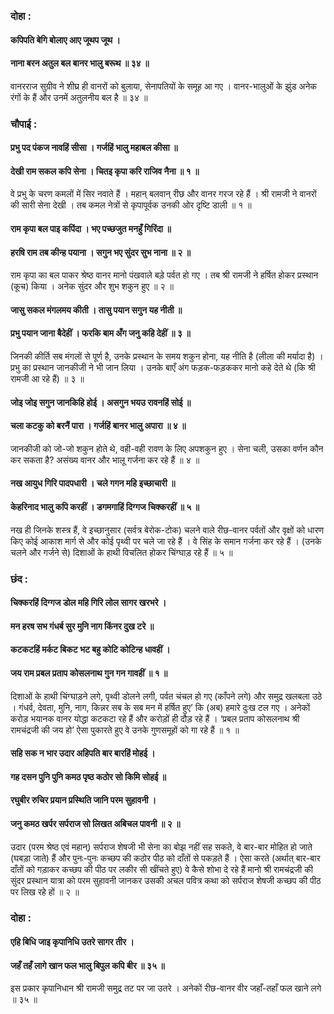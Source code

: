 ### दोहा :

#### कपिपति बेगि बोलाए आए जूथप जूथ ।
#### नाना बरन अतुल बल बानर भालु बरूथ ॥ ३४ ॥

वानरराज सुग्रीव ने शीघ्र ही वानरों को बुलाया, सेनापतियों के समूह आ गए । वानर-भालुओं के झुंड अनेक रंगों के हैं और उनमें अतुलनीय बल है ॥ ३४ ॥

### चौपाई :

#### प्रभु पद पंकज नावहिं सीसा । गर्जहिं भालु महाबल कीसा ॥
#### देखी राम सकल कपि सेना । चितइ कृपा करि राजिव नैना ॥ १ ॥

वे प्रभु के चरण कमलों में सिर नवाते हैं । महान् बलवान् रीछ और वानर गरज रहे हैं । श्री रामजी ने वानरों की सारी सेना देखी । तब कमल नेत्रों से कृपापूर्वक उनकी ओर दृष्टि डाली ॥ १ ॥

#### राम कृपा बल पाइ कपिंदा । भए पच्छजुत मनहुँ गिरिंदा ॥
#### हरषि राम तब कीन्ह पयाना । सगुन भए सुंदर सुभ नाना ॥ २ ॥

राम कृपा का बल पाकर श्रेष्ठ वानर मानो पंखवाले बड़े पर्वत हो गए । तब श्री रामजी ने हर्षित होकर प्रस्थान (कूच) किया । अनेक सुंदर और शुभ शकुन हुए ॥ २ ॥

#### जासु सकल मंगलमय कीती । तासु पयान सगुन यह नीती ॥
#### प्रभु पयान जाना बैदेहीं । फरकि बाम अँग जनु कहि देहीं ॥ ३ ॥

जिनकी कीर्ति सब मंगलों से पूर्ण है, उनके प्रस्थान के समय शकुन होना, यह नीति है (लीला की मर्यादा है) । प्रभु का प्रस्थान जानकीजी ने भी जान लिया । उनके बाएँ अंग फड़क-फड़ककर मानो कहे देते थे (कि श्री रामजी आ रहे हैं) ॥ ३ ॥

#### जोइ जोइ सगुन जानकिहि होई । असगुन भयउ रावनहिं सोई ॥
#### चला कटकु को बरनैं पारा । गर्जहिं बानर भालु अपारा ॥ ४ ॥

जानकीजी को जो-जो शकुन होते थे, वही-वही रावण के लिए अपशकुन हुए । सेना चली, उसका वर्णन कौन कर सकता है? असंख्य वानर और भालू गर्जना कर रहे हैं ॥ ४ ॥

#### नख आयुध गिरि पादपधारी । चले गगन महि इच्छाचारी ॥
#### केहरिनाद भालु कपि करहीं । डगमगाहिं दिग्गज चिक्करहीं ॥ ५ ॥

नख ही जिनके शस्त्र हैं, वे इच्छानुसार (सर्वत्र बेरोक-टोक) चलने वाले रीछ-वानर पर्वतों और वृक्षों को धारण किए कोई आकाश मार्ग से और कोई पृथ्वी पर चले जा रहे हैं । वे सिंह के समान गर्जना कर रहे हैं । (उनके चलने और गर्जने से) दिशाओं के हाथी विचलित होकर चिंग्घाड़ रहे हैं ॥ ५ ॥

### छंद :

#### चिक्करहिं दिग्गज डोल महि गिरि लोल सागर खरभरे ।
#### मन हरष सभ गंधर्ब सुर मुनि नाग किंनर दुख टरे ॥
#### कटकटहिं मर्कट बिकट भट बहु कोटि कोटिन्ह धावहीं ।
#### जय राम प्रबल प्रताप कोसलनाथ गुन गन गावहीं ॥ १ ॥

दिशाओं के हाथी चिंग्घाड़ने लगे, पृथ्वी डोलने लगी, पर्वत चंचल हो गए (काँपने लगे) और समुद्र खलबला उठे । गंधर्व, देवता, मुनि, नाग, किन्नर सब के सब मन में हर्षित हुए’ कि (अब) हमारे दुःख टल गए । अनेकों करोड़ भयानक वानर योद्धा कटकटा रहे हैं और करोड़ों ही दौड़ रहे हैं । ‘प्रबल प्रताप कोसलनाथ श्री रामचंद्रजी की जय हो’ ऐसा पुकारते हुए वे उनके गुणसमूहों को गा रहे हैं ॥ १ ॥

#### सहि सक न भार उदार अहिपति बार बारहिं मोहई ।
#### गह दसन पुनि पुनि कमठ पृष्ठ कठोर सो किमि सोहई ॥
#### रघुबीर रुचिर प्रयान प्रस्थिति जानि परम सुहावनी ।
#### जनु कमठ खर्पर सर्पराज सो लिखत अबिचल पावनी ॥ २ ॥

उदार (परम श्रेष्ठ एवं महान्) सर्पराज शेषजी भी सेना का बोझ नहीं सह सकते, वे बार-बार मोहित हो जाते (घबड़ा जाते) हैं और पुनः-पुनः कच्छप की कठोर पीठ को दाँतों से पकड़ते हैं । ऐसा करते (अर्थात् बार-बार दाँतों को गड़ाकर कच्छप की पीठ पर लकीर सी खींचते हुए) वे कैसे शोभा दे रहे हैं मानो श्री रामचंद्रजी की सुंदर प्रस्थान यात्रा को परम सुहावनी जानकर उसकी अचल पवित्र कथा को सर्पराज शेषजी कच्छप की पीठ पर लिख रहे हों ॥ २ ॥

### दोहा :

#### एहि बिधि जाइ कृपानिधि उतरे सागर तीर ।
#### जहँ तहँ लागे खान फल भालु बिपुल कपि बीर ॥ ३५ ॥

इस प्रकार कृपानिधान श्री रामजी समुद्र तट पर जा उतरे । अनेकों रीछ-वानर वीर जहाँ-तहाँ फल खाने लगे ॥ ३५ ॥